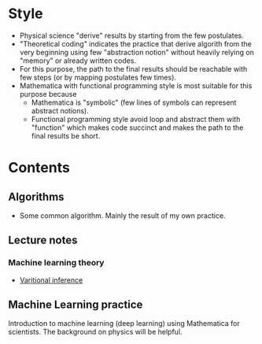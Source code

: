 # Style
- Physical science "derive" results by starting from the few postulates.
- "Theoretical coding" indicates the practice that derive algorith from the very beginning using few "abstraction notion" without heavily relying on "memory" or already written codes.
- For this purpose, the path to the final results should be reachable with few steps (or by mapping postulates few times).
- Mathematica with functional programming style is most suitable for this purpose because 
  - Mathematica is "symbolic" (few lines of symbols can represent abstract notions).
  - Functional programming style avoid loop and abstract them with "function" which makes code succinct and makes the path to the final results be short.

# Contents
## Algorithms
- Some common algorithm. Mainly the result of my own practice.
## Lecture notes
### Machine learning theory
- [Varitional inference](https://www.notion.so/whwang299/Introduction-to-Variational-Inference-67080149ed094bd88343eaf5915a76b7)
## Machine Learning practice
Introduction to machine learning (deep learning) using Mathematica for scientists. The background on physics will be helpful.
